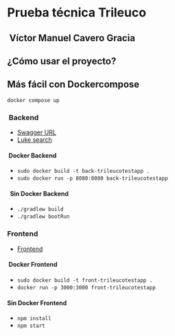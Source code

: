 # Prueba técnica Trileuco

##  Víctor Manuel Cavero Gracia

## ¿Cómo usar el proyecto?

## Más fácil con Dockercompose

`docker compose up`

###  Backend

- [Swagger URL](http://localhost:8080/swagger-ui/index.html)
- [Luke search](http://localhost:8080/swapi-proxy/person-info?name=Luke)

####  Docker Backend

- `sudo docker build -t back-trileucotestapp .`
- `sudo docker run -p 8080:8080 back-trileucotestapp`

####   Sin Docker Backend

- `./gradlew build`
- `./gradlew bootRun`

### Frontend

- [Frontend](http://localhost:3000/)

####  Docker Frontend

- `sudo docker build -t front-trileucotestapp .`
- `docker run -p 3000:3000 front-trileucotestapp`

#### Sin Docker Frontend

- `npm install`
- `npm start`
